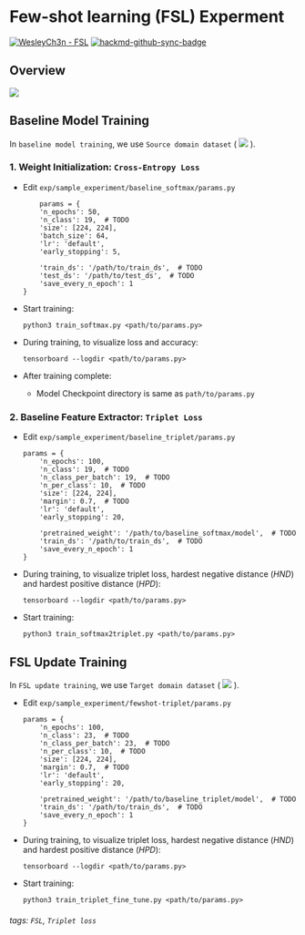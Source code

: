 # Few-shot learning (FSL) Experment

[![WesleyCh3n - FSL](https://img.shields.io/badge/WesleyCh3n-FSL-2ea44f?logo=github)](https://github.com/WesleyCh3n/FSL)
[![hackmd-github-sync-badge](https://hackmd.io/ct3mDHTJR2CLHUrys-jv2A/badge)](https://hackmd.io/ct3mDHTJR2CLHUrys-jv2A)


## Overview


![](https://raw.githubusercontent.com/WesleyCh3n/MobileNetv2-CowFace-Extractor/main/img/flowchart.svg)


## Baseline Model Training

In `baseline model training`, we use `Source domain dataset` (
<img src="https://render.githubusercontent.com/render/math?math=D_s">
).

### 1. Weight Initialization: `Cross-Entropy Loss`

- Edit `exp/sample_experiment/baseline_softmax/params.py`

    ```python=
        params = {
        'n_epochs': 50,
        'n_class': 19,  # TODO
        'size': [224, 224],
        'batch_size': 64,
        'lr': 'default',
        'early_stopping': 5,

        'train_ds': '/path/to/train_ds',  # TODO
        'test_ds': '/path/to/test_ds',  # TODO
        'save_every_n_epoch': 1
    }
    ```

- Start training:

    ```bash=
    python3 train_softmax.py <path/to/params.py>
    ```

- During training, to visualize loss and accuracy:

    ```bash=
    tensorboard --logdir <path/to/params.py>
    ```


- After training complete:
    - Model Checkpoint directory is same as `path/to/params.py`

### 2. Baseline Feature Extractor: `Triplet Loss`

- Edit `exp/sample_experiment/baseline_triplet/params.py`

    ```python=
    params = {
        'n_epochs': 100,
        'n_class': 19,  # TODO
        'n_class_per_batch': 19,  # TODO
        'n_per_class': 10,  # TODO
        'size': [224, 224],
        'margin': 0.7,  # TODO
        'lr': 'default',
        'early_stopping': 20,

        'pretrained_weight': '/path/to/baseline_softmax/model',  # TODO
        'train_ds': '/path/to/train_ds',  # TODO
        'save_every_n_epoch': 1
    }
    ```

- During training, to visualize triplet loss, hardest negative distance (*HND*) and hardest positive distance (*HPD*):

    ```bash=
    tensorboard --logdir <path/to/params.py>
    ```
    
- Start training:

    ```bash=
    python3 train_softmax2triplet.py <path/to/params.py>
    ```
    
## FSL Update Training

In `FSL update training`, we use `Target domain dataset` (
<img src="https://render.githubusercontent.com/render/math?math=D_t">
).

- Edit `exp/sample_experiment/fewshot-triplet/params.py`

    ```python=
    params = {
        'n_epochs': 100,
        'n_class': 23,  # TODO
        'n_class_per_batch': 23,  # TODO
        'n_per_class': 10,  # TODO
        'size': [224, 224],
        'margin': 0.7,  # TODO
        'lr': 'default',
        'early_stopping': 20,

        'pretrained_weight': '/path/to/baseline_triplet/model',  # TODO
        'train_ds': '/path/to/train_ds',  # TODO
        'save_every_n_epoch': 1
    }
    ```

- During training, to visualize triplet loss, hardest negative distance (*HND*) and hardest positive distance (*HPD*):

    ```bash=
    tensorboard --logdir <path/to/params.py>
    ```
    
- Start training:

    ```bash=
    python3 train_triplet_fine_tune.py <path/to/params.py>
    ```
###### tags: `FSL`, `Triplet loss`